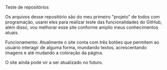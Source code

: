 Teste de repositórios

Os arquivos desse repositório são do meu primeiro "projeto" de todos com programação, usarei eles para realizar teste das funcionalidades do GitHub, além disso, vou melhorar esse site conforme amplio meus conhecimentos atuais.

Funcionamento:
Atualmente o site conta com três botões que permitem ao usuário interagir de alguma forma, mundando textos, acrescentando imagens e até mudando a coloração da página.

O site ainda pode vir a ser atualizado no futuro.
